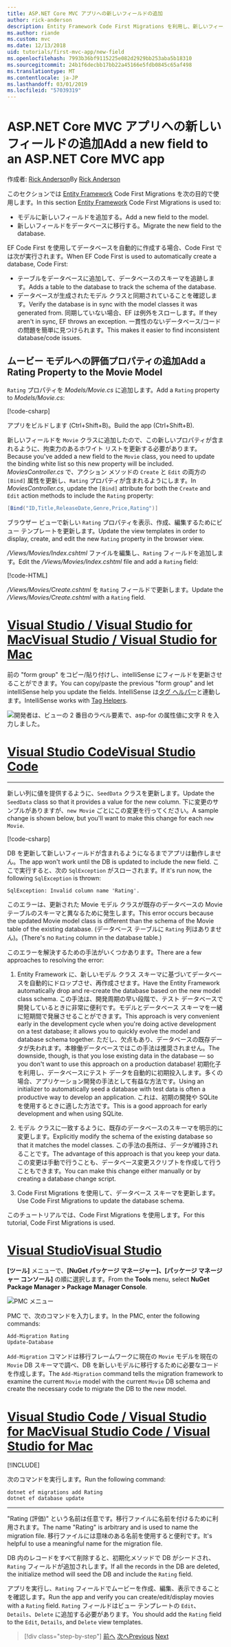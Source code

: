 ```yaml
---
title: ASP.NET Core MVC アプリへの新しいフィールドの追加
author: rick-anderson
description: Entity Framework Code First Migrations を利用し、新しいフィールドをモデルに追加し、その変更をデータベースに移行します。
ms.author: riande
ms.custom: mvc
ms.date: 12/13/2018
uid: tutorials/first-mvc-app/new-field
ms.openlocfilehash: 7993b36bf9115225e082d2929bb253aba5b18310
ms.sourcegitcommit: 24b1f6decbb17bb22a45166e5fdb0845c65af498
ms.translationtype: MT
ms.contentlocale: ja-JP
ms.lasthandoff: 03/01/2019
ms.locfileid: "57039319"
---
```

# <a name="add-a-new-field-to-an-aspnet-core-mvc-app"></a><span data-ttu-id="79716-103">ASP.NET Core MVC アプリへの新しいフィールドの追加</span><span class="sxs-lookup"><span data-stu-id="79716-103">Add a new field to an ASP.NET Core MVC app</span></span>

<span data-ttu-id="79716-104">作成者: [Rick Anderson](https://twitter.com/RickAndMSFT)</span><span class="sxs-lookup"><span data-stu-id="79716-104">By [Rick Anderson](https://twitter.com/RickAndMSFT)</span></span>

<span data-ttu-id="79716-105">このセクションでは [Entity Framework](/ef/core/get-started/aspnetcore/new-db) Code First Migrations を次の目的で使用します。</span><span class="sxs-lookup"><span data-stu-id="79716-105">In this section [Entity Framework](/ef/core/get-started/aspnetcore/new-db) Code First Migrations is used to:</span></span>

* <span data-ttu-id="79716-106">モデルに新しいフィールドを追加する。</span><span class="sxs-lookup"><span data-stu-id="79716-106">Add a new field to the model.</span></span>
* <span data-ttu-id="79716-107">新しいフィールドをデータベースに移行する。</span><span class="sxs-lookup"><span data-stu-id="79716-107">Migrate the new field to the database.</span></span>

<span data-ttu-id="79716-108">EF Code First を使用してデータベースを自動的に作成する場合、Code First では次が実行されます。</span><span class="sxs-lookup"><span data-stu-id="79716-108">When EF Code First is used to automatically create a database, Code First:</span></span>

* <span data-ttu-id="79716-109">テーブルをデータベースに追加して、データベースのスキーマを追跡します。</span><span class="sxs-lookup"><span data-stu-id="79716-109">Adds a table to the database to  track the schema of the database.</span></span>
* <span data-ttu-id="79716-110">データベースが生成されたモデル クラスと同期されていることを確認します。</span><span class="sxs-lookup"><span data-stu-id="79716-110">Verify the database is in sync with the model classes it was generated from.</span></span> <span data-ttu-id="79716-111">同期していない場合、EF は例外をスローします。</span><span class="sxs-lookup"><span data-stu-id="79716-111">If they aren't in sync, EF throws an exception.</span></span> <span data-ttu-id="79716-112">一貫性のないデータベース/コードの問題を簡単に見つけられます。</span><span class="sxs-lookup"><span data-stu-id="79716-112">This makes it easier to find inconsistent database/code issues.</span></span>

## <a name="add-a-rating-property-to-the-movie-model"></a><span data-ttu-id="79716-113">ムービー モデルへの評価プロパティの追加</span><span class="sxs-lookup"><span data-stu-id="79716-113">Add a Rating Property to the Movie Model</span></span>

<span data-ttu-id="79716-114">`Rating` プロパティを *Models/Movie.cs* に追加します。</span><span class="sxs-lookup"><span data-stu-id="79716-114">Add a `Rating` property to *Models/Movie.cs*:</span></span>

[!code-csharp[](~/tutorials/first-mvc-app/start-mvc/sample/MvcMovie22/Models/MovieDateRating.cs?highlight=13&name=snippet)]

<span data-ttu-id="79716-115">アプリをビルドします (Ctrl+Shift+B)。</span><span class="sxs-lookup"><span data-stu-id="79716-115">Build the app (Ctrl+Shift+B).</span></span>

<span data-ttu-id="79716-116">新しいフィールドを `Movie` クラスに追加したので、この新しいプロパティが含まれるように、拘束力のあるホワイト リストを更新する必要があります。</span><span class="sxs-lookup"><span data-stu-id="79716-116">Because you've added a new field to the `Movie` class, you need to update the binding white list so this new property will be included.</span></span> <span data-ttu-id="79716-117">*MoviesController.cs* で、アクション メソッドの `Create` と `Edit` の両方の `[Bind]` 属性を更新し、`Rating` プロパティが含まれるようにします。</span><span class="sxs-lookup"><span data-stu-id="79716-117">In *MoviesController.cs*, update the `[Bind]` attribute for both the `Create` and `Edit` action methods to include the `Rating` property:</span></span>

```csharp
[Bind("ID,Title,ReleaseDate,Genre,Price,Rating")]
   ```

<span data-ttu-id="79716-118">ブラウザー ビューで新しい `Rating` プロパティを表示、作成、編集するためにビュー テンプレートを更新します。</span><span class="sxs-lookup"><span data-stu-id="79716-118">Update the view templates in order to display, create, and edit the new `Rating` property in the browser view.</span></span>

<span data-ttu-id="79716-119">*/Views/Movies/Index.cshtml* ファイルを編集し、`Rating` フィールドを追加します。</span><span class="sxs-lookup"><span data-stu-id="79716-119">Edit the */Views/Movies/Index.cshtml* file and add a `Rating` field:</span></span>

[!code-HTML[](~/tutorials/first-mvc-app/start-mvc/sample/MvcMovie22/Views/Movies/IndexGenreRating.cshtml?highlight=16,38&range=24-64)]

<span data-ttu-id="79716-120">*/Views/Movies/Create.cshtml* を `Rating` フィールドで更新します。</span><span class="sxs-lookup"><span data-stu-id="79716-120">Update the */Views/Movies/Create.cshtml* with a `Rating` field.</span></span>

<!-- VS -------------------------->
# <a name="visual-studio--visual-studio-for-mactabvisual-studiovisual-studio-mac"></a>[<span data-ttu-id="79716-121">Visual Studio / Visual Studio for Mac</span><span class="sxs-lookup"><span data-stu-id="79716-121">Visual Studio / Visual Studio for Mac</span></span>](#tab/visual-studio+visual-studio-mac)

<span data-ttu-id="79716-122">前の "form group" をコピー/貼り付けし、intelliSense にフィールドを更新させることができます。</span><span class="sxs-lookup"><span data-stu-id="79716-122">You can copy/paste the previous "form group" and let intelliSense help you update the fields.</span></span> <span data-ttu-id="79716-123">IntelliSense は[タグ ヘルパー](xref:mvc/views/tag-helpers/intro)と連動します。</span><span class="sxs-lookup"><span data-stu-id="79716-123">IntelliSense works with [Tag Helpers](xref:mvc/views/tag-helpers/intro).</span></span>

![開発者は、ビューの 2 番目のラベル要素で、asp-for の属性値に文字 R を入力しました。](new-field/_static/cr.png)

<!-- Code -------------------------->
# <a name="visual-studio-codetabvisual-studio-code"></a>[<span data-ttu-id="79716-127">Visual Studio Code</span><span class="sxs-lookup"><span data-stu-id="79716-127">Visual Studio Code</span></span>](#tab/visual-studio-code)
<!-- This tab intentionally left blank. -->
---  
<!-- End of VS tabs -->

<span data-ttu-id="79716-128">新しい列に値を提供するように、`SeedData` クラスを更新します。</span><span class="sxs-lookup"><span data-stu-id="79716-128">Update the `SeedData` class so that it provides a value for the new column.</span></span> <span data-ttu-id="79716-129">下に変更のサンプルがありますが、`new Movie` ごとにこの変更を行ってください。</span><span class="sxs-lookup"><span data-stu-id="79716-129">A sample change is shown below, but you'll want to make this change for each `new Movie`.</span></span>

[!code-csharp[](start-mvc/sample/MvcMovie/Models/SeedDataRating.cs?name=snippet1&highlight=6)]

<span data-ttu-id="79716-130">DB を更新して新しいフィールドが含まれるようになるまでアプリは動作しません。</span><span class="sxs-lookup"><span data-stu-id="79716-130">The app won't work until the DB is updated to include the new field.</span></span> <span data-ttu-id="79716-131">ここで実行すると、次の `SqlException` がスローされます。</span><span class="sxs-lookup"><span data-stu-id="79716-131">If it's run now, the following `SqlException` is thrown:</span></span>

`SqlException: Invalid column name 'Rating'.`

<span data-ttu-id="79716-132">このエラーは、更新された Movie モデル クラスが既存のデータベースの Movie テーブルのスキーマと異なるために発生します。</span><span class="sxs-lookup"><span data-stu-id="79716-132">This error occurs because the updated Movie model class is different than the schema of the Movie table of the existing database.</span></span> <span data-ttu-id="79716-133">(データベース テーブルに `Rating` 列はありません)。</span><span class="sxs-lookup"><span data-stu-id="79716-133">(There's no `Rating` column in the database table.)</span></span>

<span data-ttu-id="79716-134">このエラーを解決するための手法がいくつかあります。</span><span class="sxs-lookup"><span data-stu-id="79716-134">There are a few approaches to resolving the error:</span></span>

1. <span data-ttu-id="79716-135">Entity Framework に、新しいモデル クラス スキーマに基づいてデータベースを自動的にドロップさせ、再作成させます。</span><span class="sxs-lookup"><span data-stu-id="79716-135">Have the Entity Framework automatically drop and re-create the database based on the new model class schema.</span></span> <span data-ttu-id="79716-136">この手法は、開発周期の早い段階で、テスト データベースで開発しているときに非常に便利です。モデルとデータベース スキーマを一緒に短期間で発展させることができます。</span><span class="sxs-lookup"><span data-stu-id="79716-136">This approach is very convenient early in the development cycle when you're doing active development on a test database; it allows you to quickly evolve the model and database schema together.</span></span> <span data-ttu-id="79716-137">ただし、欠点もあり、データベースの既存データが失われます。本稼働データベースではこの手法は推奨されません。</span><span class="sxs-lookup"><span data-stu-id="79716-137">The downside, though, is that you lose existing data in the database — so you don't want to use this approach on a production database!</span></span> <span data-ttu-id="79716-138">初期化子を利用し、データベースにテスト データを自動的に初期投入します。多くの場合、アプリケーション開発の手法として有益な方法です。</span><span class="sxs-lookup"><span data-stu-id="79716-138">Using an initializer to automatically seed a database with test data is often a productive way to develop an application.</span></span> <span data-ttu-id="79716-139">これは、初期の開発や SQLite を使用するときに適した方法です。</span><span class="sxs-lookup"><span data-stu-id="79716-139">This is a good approach for early development and when using SQLite.</span></span>

2. <span data-ttu-id="79716-140">モデル クラスに一致するように、既存のデータベースのスキーマを明示的に変更します。</span><span class="sxs-lookup"><span data-stu-id="79716-140">Explicitly modify the schema of the existing database so that it matches the model classes.</span></span> <span data-ttu-id="79716-141">この手法の長所は、データが維持されることです。</span><span class="sxs-lookup"><span data-stu-id="79716-141">The advantage of this approach is that you keep your data.</span></span> <span data-ttu-id="79716-142">この変更は手動で行うことも、データベース変更スクリプトを作成して行うこともできます。</span><span class="sxs-lookup"><span data-stu-id="79716-142">You can make this change either manually or by creating a database change script.</span></span>

3. <span data-ttu-id="79716-143">Code First Migrations を使用して、データベース スキーマを更新します。</span><span class="sxs-lookup"><span data-stu-id="79716-143">Use Code First Migrations to update the database schema.</span></span>

<span data-ttu-id="79716-144">このチュートリアルでは、Code First Migrations を使用します。</span><span class="sxs-lookup"><span data-stu-id="79716-144">For this tutorial, Code First Migrations is used.</span></span>

<!-- VS -------------------------->
# <a name="visual-studiotabvisual-studio"></a>[<span data-ttu-id="79716-145">Visual Studio</span><span class="sxs-lookup"><span data-stu-id="79716-145">Visual Studio</span></span>](#tab/visual-studio)

<span data-ttu-id="79716-146">**[ツール]** メニューで、**[NuGet パッケージ マネージャー]、[パッケージ マネージャー コンソール]** の順に選択します。</span><span class="sxs-lookup"><span data-stu-id="79716-146">From the **Tools** menu, select **NuGet Package Manager > Package Manager Console**.</span></span>

  ![PMC メニュー](adding-model/_static/pmc.png)

<span data-ttu-id="79716-148">PMC で、次のコマンドを入力します。</span><span class="sxs-lookup"><span data-stu-id="79716-148">In the PMC, enter the following commands:</span></span>

```powershell
Add-Migration Rating
Update-Database
```

<span data-ttu-id="79716-149">`Add-Migration` コマンドは移行フレームワークに現在の `Movie` モデルを現在の `Movie` DB スキーマで調べ、DB を新しいモデルに移行するために必要なコードを作成します。</span><span class="sxs-lookup"><span data-stu-id="79716-149">The `Add-Migration` command tells the migration framework to examine the current `Movie` model with the current `Movie` DB schema and create the necessary code to migrate the DB to the new model.</span></span>

# <a name="visual-studio-code--visual-studio-for-mactabvisual-studio-codevisual-studio-mac"></a>[<span data-ttu-id="79716-150">Visual Studio Code / Visual Studio for Mac</span><span class="sxs-lookup"><span data-stu-id="79716-150">Visual Studio Code / Visual Studio for Mac</span></span>](#tab/visual-studio-code+visual-studio-mac)

[!INCLUDE[](~/includes/RP-mvc-shared/sqlite-warn.md)]

<span data-ttu-id="79716-151">次のコマンドを実行します。</span><span class="sxs-lookup"><span data-stu-id="79716-151">Run the following command:</span></span>

```cli
dotnet ef migrations add Rating
dotnet ef database update
```

---  
<!-- End of VS tabs -->

<span data-ttu-id="79716-152">"Rating (評価)" という名前は任意です。移行ファイルに名前を付けるために利用されます。</span><span class="sxs-lookup"><span data-stu-id="79716-152">The name "Rating" is arbitrary and is used to name the migration file.</span></span> <span data-ttu-id="79716-153">移行ファイルには意味のある名前を使用すると便利です。</span><span class="sxs-lookup"><span data-stu-id="79716-153">It's helpful to use a meaningful name for the migration file.</span></span>

<span data-ttu-id="79716-154">DB 内のレコードをすべて削除すると、初期化メソッドで DB がシードされ、`Rating` フィールドが追加されします。</span><span class="sxs-lookup"><span data-stu-id="79716-154">If all the records in the DB are deleted, the initialize method will seed the DB and include the `Rating` field.</span></span>

<span data-ttu-id="79716-155">アプリを実行し、`Rating` フィールドでムービーを作成、編集、表示できることを確認します。</span><span class="sxs-lookup"><span data-stu-id="79716-155">Run the app and verify you can create/edit/display movies with a `Rating` field.</span></span> <span data-ttu-id="79716-156">`Rating` フィールドはビュー テンプレートの `Edit`、`Details`、`Delete` に追加する必要があります。</span><span class="sxs-lookup"><span data-stu-id="79716-156">You should add the `Rating` field to the `Edit`, `Details`, and `Delete` view templates.</span></span>

> [!div class="step-by-step"]
> <span data-ttu-id="79716-157">[前へ](search.md)
> [次へ](validation.md)</span><span class="sxs-lookup"><span data-stu-id="79716-157">[Previous](search.md)
[Next](validation.md)</span></span>  
